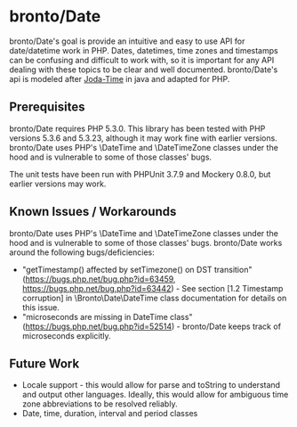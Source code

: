 # bronto/Date #

bronto/Date's goal is provide an intuitive and easy to use API for date/datetime work in PHP. Dates, datetimes, time zones and timestamps can be confusing and difficult to work with, so it is important for any API dealing with these topics to be clear and well documented. bronto/Date's api is modeled after [Joda-Time](http://www.joda.org/joda-time/) in java and adapted for PHP.

## Prerequisites ##

bronto/Date requires PHP 5.3.0. This library has been tested with PHP versions 5.3.6 and 5.3.23, although it may work fine with earlier versions. bronto/Date uses PHP's \DateTime and \DateTimeZone classes under the hood and is vulnerable to some of those classes' bugs.

The unit tests have been run with PHPUnit 3.7.9 and Mockery 0.8.0, but earlier versions may work.

## Known Issues / Workarounds ##

bronto/Date uses PHP's \DateTime and \DateTimeZone classes under the hood and is vulnerable to some of those classes' bugs. bronto/Date works around the following bugs/deficiencies:

* "getTimestamp() affected by setTimezone() on DST transition" (https://bugs.php.net/bug.php?id=63459, https://bugs.php.net/bug.php?id=63442) - See section [1.2 Timestamp corruption] in \Bronto\Date\DateTime class documentation for details on this issue.
* "microseconds are missing in DateTime class" (https://bugs.php.net/bug.php?id=52514) - bronto/Date keeps track of microseconds explicitly.

## Future Work ##

* Locale support - this would allow for parse and toString to understand and output other languages. Ideally, this would allow for ambiguous time zone abbreviations to be resolved reliably.
* Date, time, duration, interval and period classes
